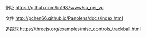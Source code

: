 ﻿網址
https://github.com/lin1987www/su_pei_yu

文件
http://pchen66.github.io/Panolens/docs/index.html

追蹤球
https://threejs.org/examples/misc_controls_trackball.html
